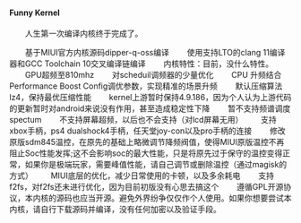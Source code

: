 #### Funny Kernel
　　人生第一次编译内核终于完成了。

　　基于MIUI官方内核源码dipper-q-oss编译
　　使用支持LTO的clang 11编译器和GCC Toolchain 10交叉编译链编译
　　内核特性：目前，没什么特性。
　　GPU超频至810mhz
　　对scheduil调频器的少量优化
　　CPU 升频结合Performance Boost Config调优参数，实现精准的场景升频
　　默认压缩算法lz4，保持最优压缩性能
　　kernel上游暂时保持4.9.186，因为个人认为上游代码的更新暂时对android来说没有作用，甚至造成稳定性下降
　　暂不支持频谱调度spectum
　　不支持屏幕超频，以后也不会支持（对lcd屏幕无用）
　　支持xbox手柄，ps4 dualshock4手柄，任天堂joy-con以及pro手柄的连接
　　修改原版sdm845温控，在原先的基础上略微调节降频阀值，使得MIUI原版温控不再阻止Soc性能发挥;这不会影响soc的最大性能，只是将原先过于保守的温控变得正常，如果你是极端玩家，需要峰值性能，请自己调节或删除温控（通过magisk的方式）
　　MIUI底层的优化，减少日常使用的卡顿，以及多余耗电
　　支持f2fs，对f2fs还未进行优化，因为目前初版没有心思去搞这个
　　遵循GPL开源协议，本内核的源码也应当开源。避免外界纷争仅仅作个人使用。如果你想要尝试本内核，请自行下载源码并编译，没有任何加密以及验证手段。
